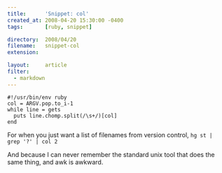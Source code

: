 ```yaml
---
title:      'Snippet: col'
created_at: 2008-04-20 15:30:00 -0400
tags:       [ruby, snippet]

directory:  2008/04/20
filename:   snippet-col
extension:  

layout:     article
filter:
  - markdown
---
```

    #!/usr/bin/env ruby
    col = ARGV.pop.to_i-1
    while line = gets
      puts line.chomp.split(/\s+/)[col]
    end

For when you just want a list of filenames from version control, `hg st | grep '?' | col 2`

And because I can never remember the standard unix tool that does the same thing, and awk is awkward.

